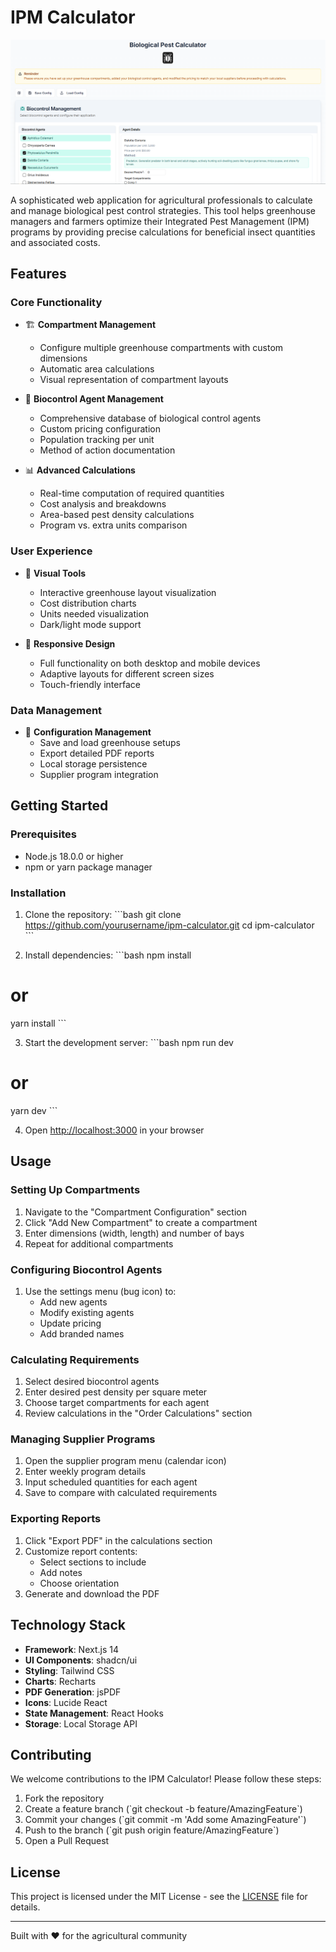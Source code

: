 # IPM Calculator

![IPM Calculator Screenshot](public/example.PNG)

A sophisticated web application for agricultural professionals to calculate and manage biological pest control strategies. This tool helps greenhouse managers and farmers optimize their Integrated Pest Management (IPM) programs by providing precise calculations for beneficial insect quantities and associated costs.

## Features

### Core Functionality
- 🏗️ **Compartment Management**
  - Configure multiple greenhouse compartments with custom dimensions
  - Automatic area calculations
  - Visual representation of compartment layouts

- 🐛 **Biocontrol Agent Management**
  - Comprehensive database of biological control agents
  - Custom pricing configuration
  - Population tracking per unit
  - Method of action documentation

- 📊 **Advanced Calculations**
  - Real-time computation of required quantities
  - Cost analysis and breakdowns
  - Area-based pest density calculations
  - Program vs. extra units comparison

### User Experience
- 🎨 **Visual Tools**
  - Interactive greenhouse layout visualization
  - Cost distribution charts
  - Units needed visualization
  - Dark/light mode support

- 📱 **Responsive Design**
  - Full functionality on both desktop and mobile devices
  - Adaptive layouts for different screen sizes
  - Touch-friendly interface

### Data Management
- 💾 **Configuration Management**
  - Save and load greenhouse setups
  - Export detailed PDF reports
  - Local storage persistence
  - Supplier program integration

## Getting Started

### Prerequisites

- Node.js 18.0.0 or higher
- npm or yarn package manager

### Installation

1. Clone the repository:
\`\`\`bash
git clone https://github.com/yourusername/ipm-calculator.git
cd ipm-calculator
\`\`\`

2. Install dependencies:
\`\`\`bash
npm install
# or
yarn install
\`\`\`

3. Start the development server:
\`\`\`bash
npm run dev
# or
yarn dev
\`\`\`

4. Open [http://localhost:3000](http://localhost:3000) in your browser

## Usage

### Setting Up Compartments

1. Navigate to the "Compartment Configuration" section
2. Click "Add New Compartment" to create a compartment
3. Enter dimensions (width, length) and number of bays
4. Repeat for additional compartments

### Configuring Biocontrol Agents

1. Use the settings menu (bug icon) to:
   - Add new agents
   - Modify existing agents
   - Update pricing
   - Add branded names

### Calculating Requirements

1. Select desired biocontrol agents
2. Enter desired pest density per square meter
3. Choose target compartments for each agent
4. Review calculations in the "Order Calculations" section

### Managing Supplier Programs

1. Open the supplier program menu (calendar icon)
2. Enter weekly program details
3. Input scheduled quantities for each agent
4. Save to compare with calculated requirements

### Exporting Reports

1. Click "Export PDF" in the calculations section
2. Customize report contents:
   - Select sections to include
   - Add notes
   - Choose orientation
3. Generate and download the PDF

## Technology Stack

- **Framework**: Next.js 14
- **UI Components**: shadcn/ui
- **Styling**: Tailwind CSS
- **Charts**: Recharts
- **PDF Generation**: jsPDF
- **Icons**: Lucide React
- **State Management**: React Hooks
- **Storage**: Local Storage API

## Contributing

We welcome contributions to the IPM Calculator! Please follow these steps:

1. Fork the repository
2. Create a feature branch (\`git checkout -b feature/AmazingFeature\`)
3. Commit your changes (\`git commit -m 'Add some AmazingFeature'\`)
4. Push to the branch (\`git push origin feature/AmazingFeature\`)
5. Open a Pull Request

## License

This project is licensed under the MIT License - see the [LICENSE](LICENSE) file for details.

---

Built with ❤️ for the agricultural community